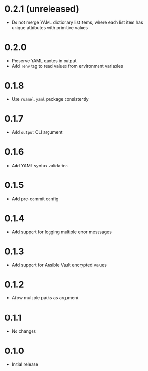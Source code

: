 # 0.2.1 (unreleased)

- Do not merge YAML dictionary list items, where each list item has unique attributes with primitive values

# 0.2.0

- Preserve YAML quotes in output
- Add `!env` tag to read values from environment variables

# 0.1.8

- Use `ruamel.yaml` package consistently

# 0.1.7

- Add `output` CLI argument

# 0.1.6

- Add YAML syntax validation

# 0.1.5

- Add pre-commit config

# 0.1.4

- Add support for logging multiple error messsages

# 0.1.3

- Add support for Ansible Vault encrypted values

# 0.1.2

- Allow multiple paths as argument

# 0.1.1

- No changes

# 0.1.0

- Initial release
